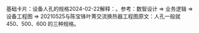 

基础卡片：设备人孔的规格2024-02-22解释：。参考：数智设计 => 业务逻辑 => 设备工程图 => 20210525与陈宝锋叶菁交流换热器工程图原文：人孔一般就 450、500、600 的三种规格。